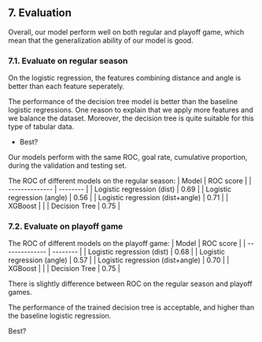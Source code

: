 ## 7. Evaluation

Overall, our model perform well on both regular and playoff game, which mean that the generalization ability of our model is good.

### 7.1. Evaluate on regular season

On the logistic regression, the features combining distance and angle is better than each feature seperately. 

The performance of the decision tree model is better than the baseline logistic regressions. One reason to explain that we apply more features and we balance the dataset. Moreover, the decision tree is quite suitable for this type of tabular data. 

- Best?

Our models perform with the same ROC, goal rate, cumulative proportion, during the validation and testing set.

The ROC of different models on the regular season:
|        Model                     | ROC score |
| --------------                   | --------  |
| Logistic regression (dist)       |   0.69  |
| Logistic regression (angle)      |   0.56  |
| Logistic regression (dist+angle) |   0.71  |
| XGBoost                          |      |
| Decision Tree                    |   0.75  |


### 7.2. Evaluate on playoff game

The ROC of different models on the playoff game:
|        Model                     | ROC score |
| --------------                   | --------  |
| Logistic regression (dist)       |   0.68  |
| Logistic regression (angle)      |   0.57  |
| Logistic regression (dist+angle) |   0.70  |
| XGBoost                          |           |
| Decision Tree                    |   0.75  |

There is slightly difference between ROC on the regular season and playoff games.

The performance of the trained decision tree is acceptable, and higher than the baseline logistic regression.

Best?